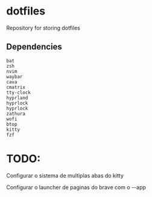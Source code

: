 # dotfiles
Repository for storing dotfiles

## Dependencies

```
bat
zsh
nvim
waybar
cava
cmatrix
tty-clock
hyprland
hyprlock
hyprlock
zathura
wofi
btop
kitty
fzf
```

# TODO:

Configurar o sistema de multiplas abas do kitty

Configurar o launcher de paginas do brave com o --app
